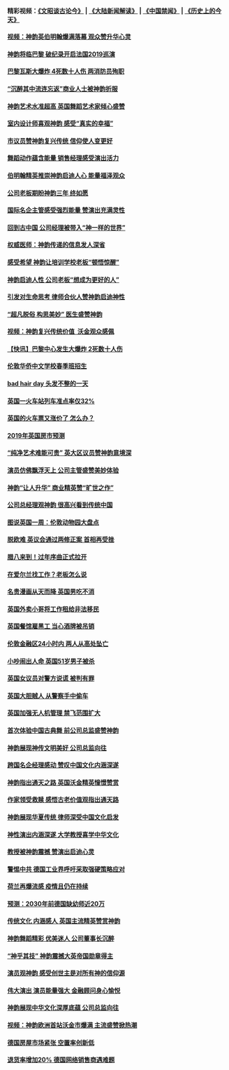 #### 精彩视频：[《文昭谈古论今》](https://github.com/gfw-breaker/wenzhao/blob/master/README.md?t=01151531) | [《大陆新闻解读》](https://github.com/gfw-breaker/ntdtv-comedy/blob/master/README.md?t=01151531) | [《中国禁闻》](https://github.com/gfw-breaker/ntdtv-news/blob/master/README.md?t=01151531) | [《历史上的今天》](https://github.com/gfw-breaker/today-in-history/blob/master/README.md?t=01151531) 

#### [视频：神韵英伯明翰爆满落幕 观众赞升华心灵](../pages/nsc974/n10975642.md?t=01151531) 

#### [神韵将临巴黎 破纪录开启法国2019巡演](../pages/nsc974/n10975354.md?t=01151531) 

#### [巴黎瓦斯大爆炸 4死数十人伤 两消防员殉职](../pages/nsc974/n10973956.md?t=01151531) 

#### [“沉醉其中流连忘返”商业人士被神韵折服](../pages/nsc974/n10973730.md?t=01151531) 

#### [神韵艺术水准超高 英国舞蹈艺术家倾心盛赞](../pages/nsc974/n10973515.md?t=01151531) 

#### [室内设计师喜观神韵 感受“真实的幸福”](../pages/nsc974/n10973397.md?t=01151531) 

#### [市议员赞神韵复兴传统 信仰使人变更好](../pages/nsc974/n10973340.md?t=01151531) 

#### [舞蹈动作蕴含能量 销售经理感受演出活力](../pages/nsc974/n10973210.md?t=01151531) 

#### [伯明翰精英推崇神韵启迪人心 能量福泽观众](../pages/nsc974/n10971911.md?t=01151531) 

#### [公司老板期盼神韵三年 终如愿](../pages/nsc974/n10971777.md?t=01151531) 

#### [国际名企主管感受强烈能量 赞演出充满灵性](../pages/nsc974/n10971724.md?t=01151531) 

#### [回到古中国 公司经理被带入“神一样的世界”](../pages/nsc974/n10971705.md?t=01151531) 

#### [权威医师：神韵传递的信息发人深省](../pages/nsc974/n10971688.md?t=01151531) 

#### [感受希望 神韵让培训学校老板“顿悟惊醒”](../pages/nsc974/n10971444.md?t=01151531) 

#### [神韵启迪人性 公司老板“想成为更好的人”](../pages/nsc974/n10971424.md?t=01151531) 

#### [引发对生命思考 律师合伙人赞神韵启迪神性](../pages/nsc974/n10971151.md?t=01151531) 

#### [“超凡脱俗 构思美妙” 医生盛赞神韵](../pages/nsc974/n10971122.md?t=01151531) 

#### [视频：神韵复兴传统价值  沃金观众感佩](../pages/nsc974/n10970961.md?t=01151531) 

#### [【快讯】巴黎中心发生大爆炸 2死数十人伤](../pages/nsc974/n10970675.md?t=01151531) 

#### [伦敦华侨中文学校春季班招生](../pages/nsc974/n10970785.md?t=01151531) 

#### [bad hair day 头发不整的一天](../pages/nsc974/n10970780.md?t=01151531) 

#### [英国一火车站列车准点率仅32%](../pages/nsc974/n10970775.md?t=01151531) 

#### [英国的火车票又涨价了 怎么办？](../pages/nsc974/n10970766.md?t=01151531) 

#### [2019年英国房市预测](../pages/nsc974/n10970729.md?t=01151531) 

#### [“纯净艺术难能可贵” 英大区议员赞神韵意境深](../pages/nsc974/n10970162.md?t=01151531) 

#### [演员仿佛飘浮天上 公司主管盛赞美妙体验](../pages/nsc974/n10969882.md?t=01151531) 

#### [神韵“让人升华” 商业精英赞“旷世之作”](../pages/nsc974/n10969860.md?t=01151531) 

#### [公司总经理观神韵 很高兴看到传统中国](../pages/nsc974/n10969730.md?t=01151531) 

#### [图说英国一周：伦敦动物园大盘点](../pages/nsc974/n10969365.md?t=01151531) 

#### [脱欧难 英议会通过两修正案 首相再受挫](../pages/nsc974/n10968468.md?t=01151531) 

#### [腊八来到！过年序曲正式拉开](../pages/nsc974/n10968649.md?t=01151531) 

#### [在爱尔兰找工作？老板怎么说](../pages/nsc974/n10968555.md?t=01151531) 

#### [名贵漫画从天而降 英国男吃不消](../pages/nsc974/n10968559.md?t=01151531) 

#### [英国外卖小哥将工作租给非法移民](../pages/nsc974/n10968548.md?t=01151531) 

#### [英国餐馆雇黑工 当心酒牌被吊销](../pages/nsc974/n10968537.md?t=01151531) 

#### [伦敦金融区24小时内 两人从高处坠亡](../pages/nsc974/n10968533.md?t=01151531) 

#### [小吵闹出人命 英国51岁男子被杀](../pages/nsc974/n10968526.md?t=01151531) 

#### [英国女议员对警方说谎 被判有罪](../pages/nsc974/n10968517.md?t=01151531) 

#### [英国大胆贼人 从警察手中偷车](../pages/nsc974/n10968489.md?t=01151531) 

#### [英国加强无人机管理 禁飞范围扩大](../pages/nsc974/n10968473.md?t=01151531) 

#### [首次体验中国古典舞 前公司总监盛赞神韵](../pages/nsc974/n10967619.md?t=01151531) 

#### [神韵展现神传文明美好 公司总监向往](../pages/nsc974/n10967402.md?t=01151531) 

#### [跨国名企经理感动 赞叹中国文化内涵深遂](../pages/nsc974/n10967396.md?t=01151531) 

#### [神韵指出通天之路 英国沃金精英憧憬赞赏](../pages/nsc974/n10967254.md?t=01151531) 

#### [作家领受救赎 感悟古老价值观指出通天路](../pages/nsc974/n10967056.md?t=01151531) 

#### [神韵展现华夏传统 律师深受中国文化启发](../pages/nsc974/n10966824.md?t=01151531) 

#### [神性演出内涵深遂 大学教授喜学中华文化](../pages/nsc974/n10966804.md?t=01151531) 

#### [教授被神韵震撼 赞演出启迪心灵](../pages/nsc974/n10966792.md?t=01151531) 

#### [警惕中共 德国工业界呼吁采取强硬策略应对](../pages/nsc974/n10966701.md?t=01151531) 

#### [荷兰再爆流感 疫情且仍在持续](../pages/nsc974/n10965996.md?t=01151531) 

#### [预测：2030年前德国缺幼师近20万](../pages/nsc974/n10965934.md?t=01151531) 

#### [传统文化 内涵感人 英国主流精英赞赏神韵](../pages/nsc974/n10965374.md?t=01151531) 

#### [神韵舞蹈精彩 优美迷人 公司董事长沉醉](../pages/nsc974/n10965237.md?t=01151531) 

#### [“神乎其技” 神韵震撼大英帝国勋章得主](../pages/nsc974/n10964718.md?t=01151531) 

#### [演员观神韵 感受创世主是对所有神的信仰源](../pages/nsc974/n10964931.md?t=01151531) 

#### [伟大演出 演员能量强大 金融顾问身心愉悦](../pages/nsc974/n10964616.md?t=01151531) 

#### [神韵展现中华文化深厚底蕴 公司总监向往](../pages/nsc974/n10964581.md?t=01151531) 

#### [视频：神韵欧洲首站沃金市爆满 主流盛赞掀热潮](../pages/nsc974/n10964483.md?t=01151531) 

#### [德国房屋市场紧张 空置率创新低](../pages/nsc974/n10964397.md?t=01151531) 

#### [退货率增加20% 德国网络销售商遇难题](../pages/nsc974/n10964456.md?t=01151531) 

